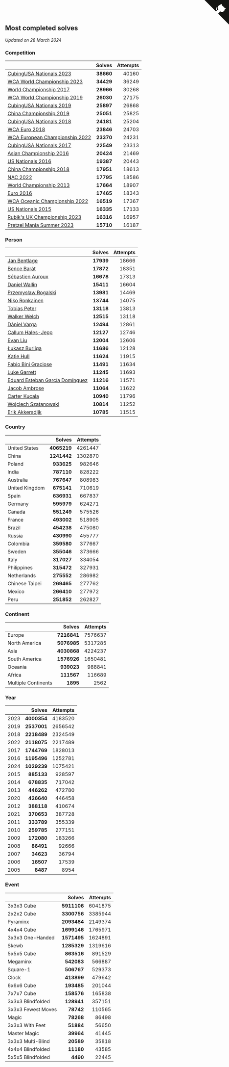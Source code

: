 ## Most completed solves

*Updated on 28 March 2024*


### Competition

|  | Solves | Attempts |
| :--- | ---: | ---: |
| [CubingUSA Nationals 2023](https://www.worldcubeassociation.org/competitions/CubingUSANationals2023) | **38660** | 40160 |
| [WCA World Championship 2023](https://www.worldcubeassociation.org/competitions/WC2023) | **34429** | 36249 |
| [World Championship 2017](https://www.worldcubeassociation.org/competitions/WC2017) | **28966** | 30268 |
| [WCA World Championship 2019](https://www.worldcubeassociation.org/competitions/WC2019) | **26030** | 27175 |
| [CubingUSA Nationals 2019](https://www.worldcubeassociation.org/competitions/CubingUSANationals2019) | **25897** | 26868 |
| [China Championship 2019](https://www.worldcubeassociation.org/competitions/ChinaChampionship2019) | **25051** | 25825 |
| [CubingUSA Nationals 2018](https://www.worldcubeassociation.org/competitions/CubingUSANationals2018) | **24181** | 25204 |
| [WCA Euro 2018](https://www.worldcubeassociation.org/competitions/Euro2018) | **23846** | 24703 |
| [WCA European Championship 2022](https://www.worldcubeassociation.org/competitions/Euro2022) | **23370** | 24231 |
| [CubingUSA Nationals 2017](https://www.worldcubeassociation.org/competitions/CubingUSANationals2017) | **22549** | 23313 |
| [Asian Championship 2016](https://www.worldcubeassociation.org/competitions/AsianChampionship2016) | **20424** | 21469 |
| [US Nationals 2016](https://www.worldcubeassociation.org/competitions/USNationals2016) | **19387** | 20443 |
| [China Championship 2018](https://www.worldcubeassociation.org/competitions/ChinaChampionship2018) | **17951** | 18613 |
| [NAC 2022](https://www.worldcubeassociation.org/competitions/NAC2022) | **17795** | 18586 |
| [World Championship 2013](https://www.worldcubeassociation.org/competitions/WC2013) | **17664** | 18907 |
| [Euro 2016](https://www.worldcubeassociation.org/competitions/Euro2016) | **17465** | 18343 |
| [WCA Oceanic Championship 2022](https://www.worldcubeassociation.org/competitions/OC2022) | **16519** | 17367 |
| [US Nationals 2015](https://www.worldcubeassociation.org/competitions/USNationals2015) | **16335** | 17133 |
| [Rubik's UK Championship 2023](https://www.worldcubeassociation.org/competitions/RubiksUKChampionship2023) | **16316** | 16957 |
| [Pretzel Mania Summer 2023](https://www.worldcubeassociation.org/competitions/PretzelManiaSummer2023) | **15710** | 16187 |

### Person

|  | Solves | Attempts |
| :--- | ---: | ---: |
| [Jan Bentlage](https://www.worldcubeassociation.org/persons/2010BENT01) | **17939** | 18666 |
| [Bence Barát](https://www.worldcubeassociation.org/persons/2008BARA01) | **17872** | 18351 |
| [Sébastien Auroux](https://www.worldcubeassociation.org/persons/2008AURO01) | **16678** | 17313 |
| [Daniel Wallin](https://www.worldcubeassociation.org/persons/2013WALL03) | **15411** | 16604 |
| [Przemysław Rogalski](https://www.worldcubeassociation.org/persons/2013ROGA02) | **13981** | 14469 |
| [Niko Ronkainen](https://www.worldcubeassociation.org/persons/2010RONK01) | **13744** | 14075 |
| [Tobias Peter](https://www.worldcubeassociation.org/persons/2014PETE03) | **13118** | 13813 |
| [Walker Welch](https://www.worldcubeassociation.org/persons/2011WELC01) | **12515** | 13118 |
| [Dániel Varga](https://www.worldcubeassociation.org/persons/2008VARG01) | **12494** | 12861 |
| [Callum Hales-Jepp](https://www.worldcubeassociation.org/persons/2012HALE01) | **12127** | 12746 |
| [Evan Liu](https://www.worldcubeassociation.org/persons/2009LIUE01) | **12004** | 12606 |
| [Łukasz Burliga](https://www.worldcubeassociation.org/persons/2013BURL01) | **11686** | 12128 |
| [Katie Hull](https://www.worldcubeassociation.org/persons/2010HULL01) | **11624** | 11915 |
| [Fabio Bini Graciose](https://www.worldcubeassociation.org/persons/2010GRAC02) | **11491** | 11634 |
| [Luke Garrett](https://www.worldcubeassociation.org/persons/2017GARR05) | **11245** | 11693 |
| [Eduard Esteban García Domínguez](https://www.worldcubeassociation.org/persons/2011EDUA01) | **11216** | 11571 |
| [Jacob Ambrose](https://www.worldcubeassociation.org/persons/2010AMBR01) | **11064** | 11622 |
| [Carter Kucala](https://www.worldcubeassociation.org/persons/2015KUCA01) | **10940** | 11796 |
| [Wojciech Szatanowski](https://www.worldcubeassociation.org/persons/2011SZAT01) | **10814** | 11252 |
| [Erik Akkersdijk](https://www.worldcubeassociation.org/persons/2005AKKE01) | **10785** | 11515 |

### Country

|  | Solves | Attempts |
| :--- | ---: | ---: |
| United States | **4065219** | 4261447 |
| China | **1241442** | 1302870 |
| Poland | **933625** | 982646 |
| India | **787110** | 828222 |
| Australia | **767647** | 808983 |
| United Kingdom | **675141** | 710619 |
| Spain | **636931** | 667837 |
| Germany | **595979** | 624271 |
| Canada | **551249** | 575526 |
| France | **493002** | 518905 |
| Brazil | **454238** | 475080 |
| Russia | **430990** | 455777 |
| Colombia | **359580** | 377667 |
| Sweden | **355046** | 373666 |
| Italy | **317027** | 334054 |
| Philippines | **315472** | 327931 |
| Netherlands | **275552** | 286982 |
| Chinese Taipei | **269465** | 277762 |
| Mexico | **266410** | 277972 |
| Peru | **251852** | 262827 |

### Continent

|  | Solves | Attempts |
| :--- | ---: | ---: |
| Europe | **7216841** | 7576637 |
| North America | **5076985** | 5317285 |
| Asia | **4030868** | 4224237 |
| South America | **1576926** | 1650481 |
| Oceania | **939023** | 988841 |
| Africa | **111567** | 116689 |
| Multiple Continents | **1895** | 2562 |

### Year

|  | Solves | Attempts |
| :--- | ---: | ---: |
| 2023 | **4000354** | 4183520 |
| 2019 | **2537001** | 2656542 |
| 2018 | **2218489** | 2324549 |
| 2022 | **2118075** | 2217489 |
| 2017 | **1744769** | 1828013 |
| 2016 | **1195496** | 1252781 |
| 2024 | **1029239** | 1075421 |
| 2015 | **885133** | 928597 |
| 2014 | **678835** | 717042 |
| 2013 | **446262** | 472780 |
| 2020 | **426640** | 446458 |
| 2012 | **388118** | 410674 |
| 2021 | **370653** | 387728 |
| 2011 | **333789** | 355339 |
| 2010 | **259785** | 277151 |
| 2009 | **172080** | 183266 |
| 2008 | **86491** | 92666 |
| 2007 | **34623** | 36794 |
| 2006 | **16507** | 17539 |
| 2005 | **8487** | 8954 |

### Event

|  | Solves | Attempts |
| :--- | ---: | ---: |
| 3x3x3 Cube | **5911106** | 6041875 |
| 2x2x2 Cube | **3300756** | 3385944 |
| Pyraminx | **2093484** | 2149374 |
| 4x4x4 Cube | **1699146** | 1765971 |
| 3x3x3 One-Handed | **1571495** | 1624891 |
| Skewb | **1285329** | 1319616 |
| 5x5x5 Cube | **863516** | 891529 |
| Megaminx | **542083** | 566887 |
| Square-1 | **506767** | 529373 |
| Clock | **413899** | 479642 |
| 6x6x6 Cube | **193485** | 201044 |
| 7x7x7 Cube | **158576** | 165838 |
| 3x3x3 Blindfolded | **128941** | 357151 |
| 3x3x3 Fewest Moves | **78742** | 110565 |
| Magic | **78268** | 86498 |
| 3x3x3 With Feet | **51884** | 56650 |
| Master Magic | **39964** | 41445 |
| 3x3x3 Multi-Blind | **20589** | 35818 |
| 4x4x4 Blindfolded | **11180** | 43585 |
| 5x5x5 Blindfolded | **4490** | 22445 |


<a href="https://github.com/jonatanklosko/wca_statistics" class="github-corner" aria-label="View source on Github"><svg width="80" height="80" viewBox="0 0 250 250" style="fill:#151513; color:#fff; position: absolute; top: 0; border: 0; right: 0;" aria-hidden="true"><path d="M0,0 L115,115 L130,115 L142,142 L250,250 L250,0 Z"></path><path d="M128.3,109.0 C113.8,99.7 119.0,89.6 119.0,89.6 C122.0,82.7 120.5,78.6 120.5,78.6 C119.2,72.0 123.4,76.3 123.4,76.3 C127.3,80.9 125.5,87.3 125.5,87.3 C122.9,97.6 130.6,101.9 134.4,103.2" fill="currentColor" style="transform-origin: 130px 106px;" class="octo-arm"></path><path d="M115.0,115.0 C114.9,115.1 118.7,116.5 119.8,115.4 L133.7,101.6 C136.9,99.2 139.9,98.4 142.2,98.6 C133.8,88.0 127.5,74.4 143.8,58.0 C148.5,53.4 154.0,51.2 159.7,51.0 C160.3,49.4 163.2,43.6 171.4,40.1 C171.4,40.1 176.1,42.5 178.8,56.2 C183.1,58.6 187.2,61.8 190.9,65.4 C194.5,69.0 197.7,73.2 200.1,77.6 C213.8,80.2 216.3,84.9 216.3,84.9 C212.7,93.1 206.9,96.0 205.4,96.6 C205.1,102.4 203.0,107.8 198.3,112.5 C181.9,128.9 168.3,122.5 157.7,114.1 C157.9,116.9 156.7,120.9 152.7,124.9 L141.0,136.5 C139.8,137.7 141.6,141.9 141.8,141.8 Z" fill="currentColor" class="octo-body"></path></svg></a><style>.github-corner:hover .octo-arm{animation:octocat-wave 560ms ease-in-out}@keyframes octocat-wave{0%,100%{transform:rotate(0)}20%,60%{transform:rotate(-25deg)}40%,80%{transform:rotate(10deg)}}@media (max-width:500px){.github-corner:hover .octo-arm{animation:none}.github-corner .octo-arm{animation:octocat-wave 560ms ease-in-out}}</style>
